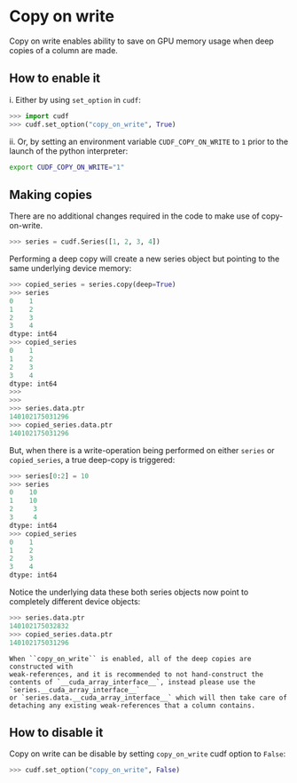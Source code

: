 # Copy on write

Copy on write enables ability to save on GPU memory usage when deep copies of a column
are made.

## How to enable it

i. Either by using `set_option` in `cudf`:

```python
>>> import cudf
>>> cudf.set_option("copy_on_write", True)
```

ii. Or, by setting an environment variable ``CUDF_COPY_ON_WRITE`` to ``1`` prior to the
launch of the python interpreter:

```bash
export CUDF_COPY_ON_WRITE="1"
```


## Making copies

There are no additional changes required in the code to make use of copy-on-write.

```python
>>> series = cudf.Series([1, 2, 3, 4])
```

Performing a deep copy will create a new series object but pointing to the
same underlying device memory:

```python
>>> copied_series = series.copy(deep=True)
>>> series
0    1
1    2
2    3
3    4
dtype: int64
>>> copied_series
0    1
1    2
2    3
3    4
dtype: int64
>>> 
>>> 
>>> series.data.ptr
140102175031296
>>> copied_series.data.ptr
140102175031296
```

But, when there is a write-operation being performed on either ``series`` or
``copied_series``, a true deep-copy is triggered:

```python
>>> series[0:2] = 10
>>> series
0    10
1    10
2     3
3     4
dtype: int64
>>> copied_series
0    1
1    2
2    3
3    4
dtype: int64
```

Notice the underlying data these both series objects now point to completely
different device objects:

```python
>>> series.data.ptr
140102175032832
>>> copied_series.data.ptr
140102175031296
```

````{Warning}
When ``copy_on_write`` is enabled, all of the deep copies are constructed with 
weak-references, and it is recommended to not hand-construct the contents of `__cuda_array_interface__`, instead please use the `series.__cuda_array_interface__`
or `series.data.__cuda_array_interface__` which will then take care of detaching any existing weak-references that a column contains.
````


## How to disable it


Copy on write can be disable by setting ``copy_on_write`` cudf option to ``False``:

```python
>>> cudf.set_option("copy_on_write", False)
```
